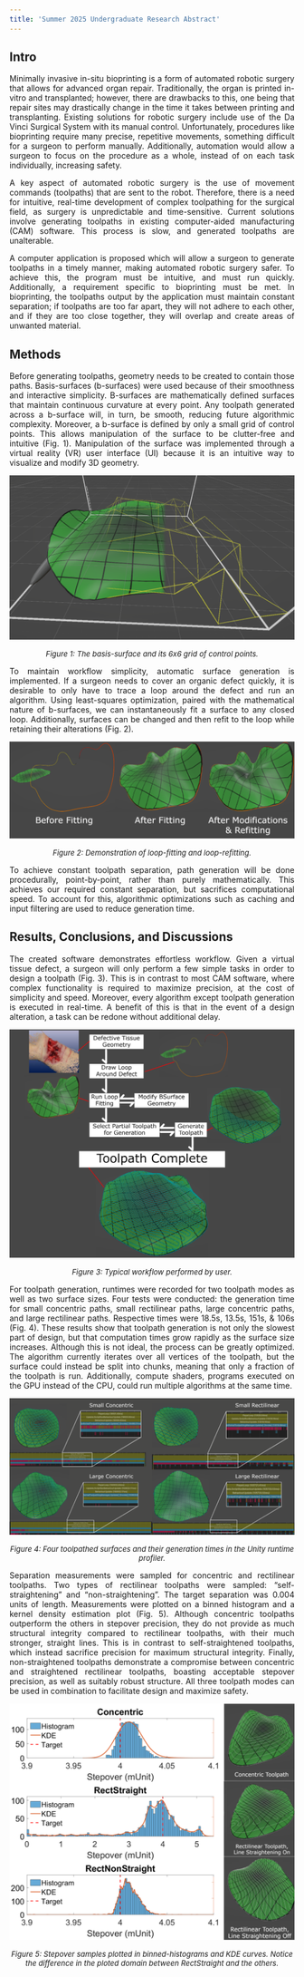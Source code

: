 ```yaml
---
title: 'Summer 2025 Undergraduate Research Abstract'
---
```

<!-- markdownlint-disable MD033 -->

## Intro

<div style="text-align: justify; margin: 0 0px;">

Minimally invasive in-situ bioprinting is a form of automated robotic surgery that allows for advanced organ repair. Traditionally, the organ is printed in-vitro and transplanted; however, there are drawbacks to this, one being that repair sites may drastically change in the time it takes between printing and transplanting. Existing solutions for robotic surgery include use of the Da Vinci Surgical System with its manual control. Unfortunately, procedures like bioprinting require many precise, repetitive movements, something difficult for a surgeon to perform manually. Additionally, automation would allow a surgeon to focus on the procedure as a whole, instead of on each task individually, increasing safety.

A key aspect of automated robotic surgery is the use of movement commands (toolpaths) that are sent to the robot. Therefore, there is a need for intuitive, real-time development of complex toolpathing for the surgical field, as surgery is unpredictable and time-sensitive. Current solutions involve generating toolpaths in existing computer-aided manufacturing (CAM) software. This process is slow, and generated toolpaths are unalterable.

A computer application is proposed which will allow a surgeon to generate toolpaths in a timely manner, making automated robotic surgery safer. To achieve this, the program must be intuitive, and must run quickly. Additionally, a requirement specific to bioprinting must be met. In bioprinting, the toolpaths output by the application must maintain constant separation; if toolpaths are too far apart, they will not adhere to each other, and if they are too close together, they will overlap and create areas of unwanted material.

## Methods

Before generating toolpaths, geometry needs to be created to contain those paths. Basis-surfaces (b-surfaces) were used because of their smoothness and interactive simplicity. B-surfaces are mathematically defined surfaces that maintain continuous curvature at every point. Any toolpath generated across a b-surface will, in turn, be smooth, reducing future algorithmic complexity. Moreover, a b-surface is defined by only a small grid of control points. This allows manipulation of the surface to be clutter-free and intuitive (Fig. 1). Manipulation of the surface was implemented through a virtual reality (VR) user interface (UI) because it is an intuitive way to visualize and modify 3D geometry.

![Fig 1](fig1.png)
<p style="font-style: italic; text-align: center; font-size: small;">
Figure 1: The basis-surface and its 6x6 grid of control points.
</p>

To maintain workflow simplicity, automatic surface generation is implemented. If a surgeon needs to cover an organic defect quickly, it is desirable to only have to trace a loop around the defect and run an algorithm. Using least-squares optimization, paired with the mathematical nature of b-surfaces, we can instantaneously fit a surface to any closed loop. Additionally, surfaces can be changed and then refit to the loop while retaining their alterations (Fig. 2).

![Fig 2](fig2.png)
<p style="font-style: italic; text-align: center; font-size: small;">
Figure 2: Demonstration of loop-fitting and loop-refitting.
</p>

To achieve constant toolpath separation, path generation will be done procedurally, point-by-point, rather than purely mathematically. This achieves our required constant separation, but sacrifices computational speed. To account for this, algorithmic optimizations such as caching and input filtering are used to reduce generation time.

## Results, Conclusions, and Discussions

The created software demonstrates effortless workflow. Given a virtual tissue defect, a surgeon will only perform a few simple tasks in order to design a toolpath (Fig. 3). This is in contrast to most CAM software, where complex functionality is required to maximize precision, at the cost of simplicity and speed. Moreover, every algorithm except toolpath generation is executed in real-time. A benefit of this is that in the event of a design alteration, a task can be redone without additional delay.

![Fig 3](fig3.png)
<p style="font-style: italic; text-align: center; font-size: small;">
Figure 3: Typical workflow performed by user.
</p>

For toolpath generation, runtimes were recorded for two toolpath modes as well as two surface sizes. Four tests were conducted: the generation time for small concentric paths, small rectilinear paths, large concentric paths, and large rectilinear paths. Respective times were 18.5s, 13.5s, 151s, & 106s (Fig. 4). These results show that toolpath generation is not only the slowest part of design, but that computation times grow rapidly as the surface size increases. Although this is not ideal, the process can be greatly optimized. The algorithm currently iterates over all vertices of the toolpath, but the surface could instead be split into chunks, meaning that only a fraction of the toolpath is run. Additionally, compute shaders, programs executed on the GPU instead of the CPU, could run multiple algorithms at the same time.

![Fig 4](fig4.png)
<p style="font-style: italic; text-align: center; font-size: small;">
Figure 4: Four toolpathed surfaces and their generation times in the Unity runtime profiler.
</p>

Separation measurements were sampled for concentric and rectilinear toolpaths. Two types of rectilinear toolpaths were sampled: “self-straightening” and “non-straightening”. The target separation was 0.004 units of length. Measurements were plotted on a binned histogram and a kernel density estimation plot (Fig. 5). Although concentric toolpaths outperform the others in stepover precision, they do not provide as much structural integrity compared to rectilinear toolpaths, with their much stronger, straight lines. This is in contrast to self-straightened toolpaths, which instead sacrifice precision for maximum structural integrity. Finally, non-straightened toolpaths demonstrate a compromise between concentric and straightened rectilinear toolpaths, boasting acceptable stepover precision, as well as suitably robust structure. All three toolpath modes can be used in combination to facilitate design and maximize safety.

![Fig 5](fig5.png)
<p style="font-style: italic; text-align: center; font-size: small;">
Figure 5: Stepover samples plotted in binned-histograms and KDE curves. Notice the difference in the ploted domain between RectStraight and the others.
</p>

</div>
